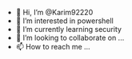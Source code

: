 - 👋 Hi, I’m @Karim92220
- 👀 I’m interested in powershell
- 🌱 I’m currently learning security
- 💞️ I’m looking to collaborate on ...
- 📫 How to reach me ...

<!---
Karim92220/Karim92220 is a ✨ special ✨ repository because its `README.md` (this file) appears on your GitHub profile.
You can click the Preview link to take a look at your changes.
--->
